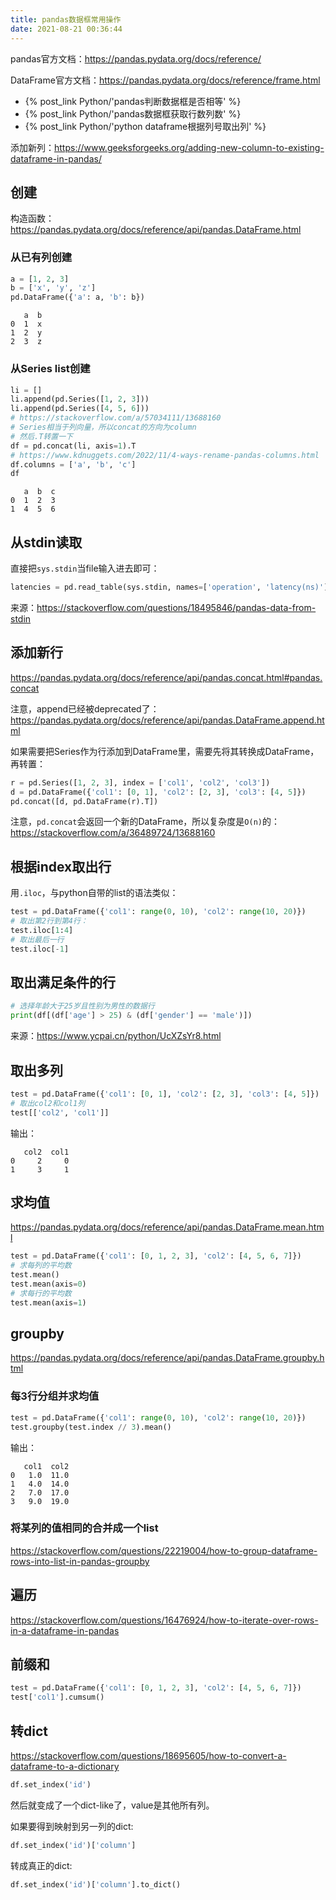 ```yaml
---
title: pandas数据框常用操作
date: 2021-08-21 00:36:44
---
```


pandas官方文档：<https://pandas.pydata.org/docs/reference/>

DataFrame官方文档：<https://pandas.pydata.org/docs/reference/frame.html>

- {% post_link Python/'pandas判断数据框是否相等' %}
- {% post_link Python/'pandas数据框获取行数列数' %}
- {% post_link Python/'python dataframe根据列号取出列' %}

添加新列：<https://www.geeksforgeeks.org/adding-new-column-to-existing-dataframe-in-pandas/>

## 创建

构造函数：<https://pandas.pydata.org/docs/reference/api/pandas.DataFrame.html>

### 从已有列创建

```py
a = [1, 2, 3]
b = ['x', 'y', 'z']
pd.DataFrame({'a': a, 'b': b})
```

```text
   a  b
0  1  x
1  2  y
2  3  z
```

### 从Series list创建

```py
li = []
li.append(pd.Series([1, 2, 3]))
li.append(pd.Series([4, 5, 6]))
# https://stackoverflow.com/a/57034111/13688160
# Series相当于列向量，所以concat的方向为column
# 然后.T转置一下
df = pd.concat(li, axis=1).T
# https://www.kdnuggets.com/2022/11/4-ways-rename-pandas-columns.html
df.columns = ['a', 'b', 'c']
df
```

```text
   a  b  c
0  1  2  3
1  4  5  6
```

## 从stdin读取

直接把`sys.stdin`当file输入进去即可：

```py
latencies = pd.read_table(sys.stdin, names=['operation', 'latency(ns)'], delim_whitespace=True)
```

来源：<https://stackoverflow.com/questions/18495846/pandas-data-from-stdin>

## 添加新行

<https://pandas.pydata.org/docs/reference/api/pandas.concat.html#pandas.concat>

注意，append已经被deprecated了：<https://pandas.pydata.org/docs/reference/api/pandas.DataFrame.append.html>

如果需要把Series作为行添加到DataFrame里，需要先将其转换成DataFrame，再转置：

```py
r = pd.Series([1, 2, 3], index = ['col1', 'col2', 'col3'])
d = pd.DataFrame({'col1': [0, 1], 'col2': [2, 3], 'col3': [4, 5]})
pd.concat([d, pd.DataFrame(r).T])
```

注意，`pd.concat`会返回一个新的DataFrame，所以复杂度是`O(n)`的：<https://stackoverflow.com/a/36489724/13688160>

## 根据index取出行

用`.iloc`，与python自带的list的语法类似：

```py
test = pd.DataFrame({'col1': range(0, 10), 'col2': range(10, 20)})
# 取出第2行到第4行：
test.iloc[1:4]
# 取出最后一行
test.iloc[-1]
```

## 取出满足条件的行

```python
# 选择年龄大于25岁且性别为男性的数据行
print(df[(df['age'] > 25) & (df['gender'] == 'male')])
```

来源：<https://www.ycpai.cn/python/UcXZsYr8.html>

## 取出多列

```py
test = pd.DataFrame({'col1': [0, 1], 'col2': [2, 3], 'col3': [4, 5]})
# 取出col2和col1列
test[['col2', 'col1']]
```

输出：

```text
   col2  col1
0     2     0
1     3     1
```

## 求均值

<https://pandas.pydata.org/docs/reference/api/pandas.DataFrame.mean.html>

```py
test = pd.DataFrame({'col1': [0, 1, 2, 3], 'col2': [4, 5, 6, 7]})
# 求每列的平均数
test.mean()
test.mean(axis=0)
# 求每行的平均数
test.mean(axis=1)
```

## groupby

<https://pandas.pydata.org/docs/reference/api/pandas.DataFrame.groupby.html>

### 每3行分组并求均值

```py
test = pd.DataFrame({'col1': range(0, 10), 'col2': range(10, 20)})
test.groupby(test.index // 3).mean()
```

输出：

```text
   col1  col2
0   1.0  11.0
1   4.0  14.0
2   7.0  17.0
3   9.0  19.0
```

### 将某列的值相同的合并成一个list

<https://stackoverflow.com/questions/22219004/how-to-group-dataframe-rows-into-list-in-pandas-groupby>

## 遍历

<https://stackoverflow.com/questions/16476924/how-to-iterate-over-rows-in-a-dataframe-in-pandas>

## 前缀和

```py
test = pd.DataFrame({'col1': [0, 1, 2, 3], 'col2': [4, 5, 6, 7]})
test['col1'].cumsum()
```

## 转dict

<https://stackoverflow.com/questions/18695605/how-to-convert-a-dataframe-to-a-dictionary>

```py
df.set_index('id')
```

然后就变成了一个dict-like了，value是其他所有列。

如果要得到映射到另一列的dict:

```py
df.set_index('id')['column']
```

转成真正的dict:

```py
df.set_index('id')['column'].to_dict()
```
